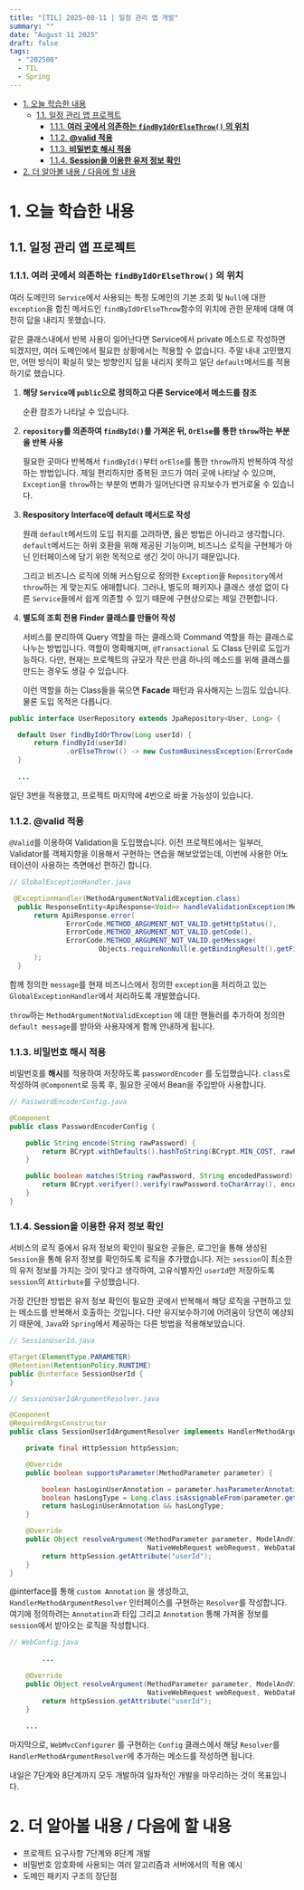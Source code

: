 ```yaml
---
title: "[TIL] 2025-08-11 | 일정 관리 앱 개발"
summary: ""
date: "August 11 2025"
draft: false
tags:
  - "202508"
  - TIL
  - Spring
---
```


<!-- TOC -->

- [1. 오늘 학습한 내용](#1-오늘-학습한-내용)
  - [1.1. 일정 관리 앱 프로젝트](#11-일정-관리-앱-프로젝트)
    - [1.1.1. **여러 곳에서 의존하는 `findByIdOrElseThrow()` 의 위치**](#111-여러-곳에서-의존하는-findbyidorelsethrow-의-위치)
    - [1.1.2. **@valid 적용**](#112-valid-적용)
    - [1.1.3. **비밀번호 해시 적용**](#113-비밀번호-해시-적용)
    - [1.1.4. **Session을 이용한 유저 정보 확인**](#114-session을-이용한-유저-정보-확인)
- [2. 더 알아볼 내용 / 다음에 할 내용](#2-더-알아볼-내용--다음에-할-내용)

<!-- /TOC -->

# 1. 오늘 학습한 내용

## 1.1. 일정 관리 앱 프로젝트

### 1.1.1. **여러 곳에서 의존하는 `findByIdOrElseThrow()` 의 위치**

여러 도메인의 `Service`에서 사용되는 특정 도메인의 기본 조회 및 `Null`에 대한 `exception`을 합친 메서드인 `findByIdOrElseThrow`함수의 위치에 관한 문제에 대해 여전히 답을 내리지 못했습니다. 

같은 클래스내에서 반복 사용이 일어난다면 Service에서 private 메소드로 작성하면 되겠지만, 여러 도메인에서 필요한 상황에서는 적용할 수 없습니다. 주말 내내 고민했지만, 어떤 방식이 확실히 맞는 방향인지 답을 내리지 못하고 일단 `default`메서드를 적용하기로 했습니다. 

1. **해당 `Service`에 `public`으로 정의하고 다른 Service에서 메소드를 참조**
    
    순환 참조가 나타날 수 있습니다.
    
2. **`repository`를 의존하여 `findById()`를 가져온 뒤, `OrElse`를 통한 `throw`하는 부분을 반복 사용**
    
    필요한 곳마다 반복해서 `findById()`부터 `orElse`를 통한 `throw`까지 반복하여 작성하는 방법입니다. 제일 편리하지만 중복된 코드가 여러 곳에 나타날 수 있으며, `Exception`을 `throw`하는 부분의 변화가 일어난다면 유지보수가 번거로울 수 있습니다.
    
3. **Respository Interface에 default 메서드로 작성**
    
    원래 `default`메서드의 도입 취지를 고려하면, 옳은 방법은 아니라고 생각합니다. `default`메서드는 하위 호환을 위해 제공된 기능이며, 비즈니스 로직을 구현체가 아닌 인터페이스에 담기 위한 목적으로 생긴 것이 아니기 때문입니다.
    
    그리고 비즈니스 로직에 의해 커스텀으로 정의한 `Exception`을 `Repository`에서 `throw`하는 게 맞는지도 애매합니다. 그러나, 별도의 패키지나 클래스 생성 없이 다른 `Service`들에서 쉽게 의존할 수 있기 때문에 구현상으로는 제일 간편합니다.
    
4. **별도의 조회 전용 Finder 클래스를 만들어 작성**
    
    서비스를 분리하여 Query 역할을 하는 클래스와 Command 역할을 하는 클래스로 나누는 방법입니다. 역할이 명확해지며, `@Transactional` 도 Class 단위로 도입가능하다. 다만, 현재는 프로젝트의 규모가 작은 만큼 하나의 메소드를 위해 클래스를 만드는 경우도 생길 수 있습니다. 
    
    이런 역할을 하는 Class들을 묶으면 **Facade** 패턴과 유사해지는 느낌도 있습니다. 물론 도입 목적은 다릅니다.
    

```java
public interface UserRepository extends JpaRepository<User, Long> {

  default User findByIdOrThrow(Long userId) {
      return findById(userId)
              .orElseThrow(() -> new CustomBusinessException(ErrorCode.USER_NOT_FOUND));
  }
  
  ...
```

일단 3번을 적용했고, 프로젝트 마지막에 4번으로 바꿀 가능성이 있습니다.

### 1.1.2. **@valid 적용**

`@Valid`를 이용하여 Validation을 도입했습니다. 이전 프로젝트에서는 일부러, Validator를 객체지향을 이용해서 구현하는 연습을 해보았었는데, 이번에 사용한 어노테이션이 사용하는 측면에선 편하긴 합니다.  

```java
// GlobalExceptionHandler.java

 @ExceptionHandler(MethodArgumentNotValidException.class)
  public ResponseEntity<ApiResponse<Void>> handleValidationException(MethodArgumentNotValidException e) {
      return ApiResponse.error(
              ErrorCode.METHOD_ARGUMENT_NOT_VALID.getHttpStatus(),
              ErrorCode.METHOD_ARGUMENT_NOT_VALID.getCode(),
              ErrorCode.METHOD_ARGUMENT_NOT_VALID.getMessage(
                      Objects.requireNonNull(e.getBindingResult().getFieldError()).getDefaultMessage())
      );
  }

```

함께 정의한 `message`를 현재 비즈니스에서 정의한 `exception`을 처리하고 있는 `GlobalExceptionHandler`에서 처리하도록 개발했습니다.

`throw`하는 `MethodArgumentNotValidException` 에 대한 핸들러를 추가하여 정의한 `default message`를 받아와 사용자에게 함께 안내하게 됩니다.

### 1.1.3. **비밀번호 해시 적용**

비밀번호를 **해시**를 적용하여 저장하도록 `passwordEncoder` 를 도입했습니다. `class`로 작성하여 `@Component`로 등록 후, 필요한 곳에서 Bean을 주입받아 사용합니다.

```java
// PasswordEncoderConfig.java

@Component
public class PasswordEncoderConfig {

    public String encode(String rawPassword) {
        return BCrypt.withDefaults().hashToString(BCrypt.MIN_COST, rawPassword.toCharArray());
    }

    public boolean matches(String rawPassword, String encodedPassword) {
        return BCrypt.verifyer().verify(rawPassword.toCharArray(), encodedPassword).verified;
    }
}

```

### 1.1.4. **Session을 이용한 유저 정보 확인**

서비스의 로직 중에서 유저 정보의 확인이 필요한 곳들은, 로그인을 통해 생성된 `Session`을 통해 유저 정보를 확인하도록 로직을 추가했습니다. 저는 `session`이 최소한의 유저 정보를 가지는 것이 맞다고 생각하여, 고유식별자인 `userId`만 저장하도록 `session`의 `Attirbute`를 구성했습니다.

가장 간단한 방법은 유저 정보 확인이 필요한 곳에서 반복해서 해당 로직을 구현하고 있는 메소드를 반복해서 호출하는 것입니다. 다만 유지보수하기에 어려움이 당연히 예상되기 때문에, `Java`와 `Spring`에서 제공하는 다른 방법을 적용해보았습니다. 

```java
// SessionUserId.java

@Target(ElementType.PARAMETER)
@Retention(RetentionPolicy.RUNTIME)
public @interface SessionUserId {
}
```

```java
// SessionUserIdArgumentResolver.java

@Component
@RequiredArgsConstructor
public class SessionUserIdArgumentResolver implements HandlerMethodArgumentResolver {

    private final HttpSession httpSession;

    @Override
    public boolean supportsParameter(MethodParameter parameter) {

        boolean hasLoginUserAnnotation = parameter.hasParameterAnnotation(SessionUserId.class);
        boolean hasLongType = Long.class.isAssignableFrom(parameter.getParameterType());
        return hasLoginUserAnnotation && hasLongType;
    }

    @Override
    public Object resolveArgument(MethodParameter parameter, ModelAndViewContainer mavContainer,
                                  NativeWebRequest webRequest, WebDataBinderFactory binderFactory) throws Exception {
        return httpSession.getAttribute("userId");
    }
}
```

@interface를 통해 `custom Annotation` 을 생성하고, `HandlerMethodArgumentResolver` 인터페이스를 구현하는 `Resolver`를 작성합니다. 여기에 정의하려는 `Annotation`과 타입 그리고 `Annotation` 통해 가져올 정보를 `session`에서 받아오는 로직을 작성합니다.

```java
// WebConfig.java

		... 
		
    @Override
    public Object resolveArgument(MethodParameter parameter, ModelAndViewContainer mavContainer,
                                  NativeWebRequest webRequest, WebDataBinderFactory binderFactory) throws Exception {
        return httpSession.getAttribute("userId");
    }
    
    ...

```

마지막으로, `WebMvcConfigurer` 를 구현하는 `Config` 클래스에서 해당 `Resolver`를 `HandlerMethodArgumentResolver`에 추가하는 메소드를 작성하면 됩니다.

내일은 7단계와 8단계까지 모두 개발하여 일차적인 개발을 마무리하는 것이 목표입니다.

# 2. 더 알아볼 내용 / 다음에 할 내용

- 프로젝트 요구사항 7단계와 8단계 개발
- 비밀번호 암호화에 사용되는 여러 알고리즘과 서버에서의 적용 예시
- 도메인 패키지 구조의 장단점